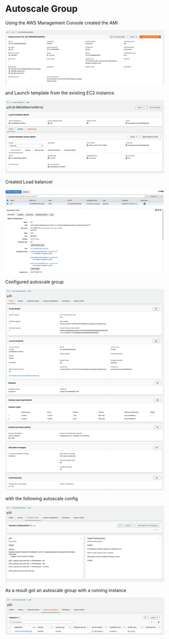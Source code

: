 # Autoscale Group

Using the AWS Management Console created the AMI 

![](img/ami.png)

and Launch template from the existing EC2 instance. 

![](img/launch-template.png)

Created Load balancer

![](img/balancer.png)

Configured autoscale group

![](img/autoscale-group.png)
![](img/autoscale-group-2.png)
![](img/autoscale-group-3.png)

with the following autoscale config

![](img/scaling.png)

As a result got an autoscale group with a running instance

![](img/instances.png)
